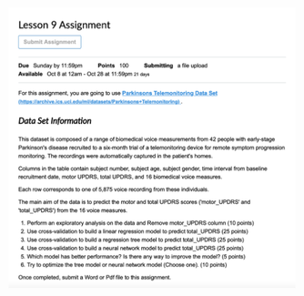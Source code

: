 
![](https://github.com/martell-n-tardy/SciKit-Learn/blob/main/Supervised%20Learning/Regression%20Modeling/Lesson%209%20Assignment.png)
